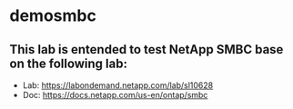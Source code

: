 # demosmbc

This lab is entended to test NetApp SMBC base on the following lab:
----
- Lab: https://labondemand.netapp.com/lab/sl10628 
- Doc: https://docs.netapp.com/us-en/ontap/smbc
